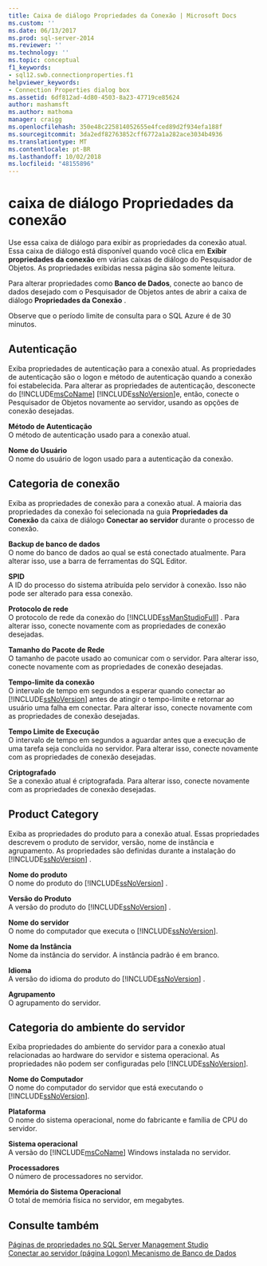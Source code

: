 ```yaml
---
title: Caixa de diálogo Propriedades da Conexão | Microsoft Docs
ms.custom: ''
ms.date: 06/13/2017
ms.prod: sql-server-2014
ms.reviewer: ''
ms.technology: ''
ms.topic: conceptual
f1_keywords:
- sql12.swb.connectionproperties.f1
helpviewer_keywords:
- Connection Properties dialog box
ms.assetid: 6df812ad-4d80-4503-8a23-47719ce85624
author: mashamsft
ms.author: mathoma
manager: craigg
ms.openlocfilehash: 350e48c225814052655e4fced89d2f934efa188f
ms.sourcegitcommit: 3da2edf82763852cff6772a1a282ace3034b4936
ms.translationtype: MT
ms.contentlocale: pt-BR
ms.lasthandoff: 10/02/2018
ms.locfileid: "48155896"
---
```

# <a name="connection-properties-dialog-box"></a>caixa de diálogo Propriedades da conexão
  Use essa caixa de diálogo para exibir as propriedades da conexão atual. Essa caixa de diálogo está disponível quando você clica em **Exibir propriedades da conexão** em várias caixas de diálogo do Pesquisador de Objetos. As propriedades exibidas nessa página são somente leitura.  
  
 Para alterar propriedades como **Banco de Dados**, conecte ao banco de dados desejado com o Pesquisador de Objetos antes de abrir a caixa de diálogo **Propriedades da Conexão** .  
  
 Observe que o período limite de consulta para o SQL Azure é de 30 minutos.  
  
## <a name="authentication"></a>Autenticação  
 Exiba propriedades de autenticação para a conexão atual. As propriedades de autenticação são o logon e método de autenticação quando a conexão foi estabelecida. Para alterar as propriedades de autenticação, desconecte do [!INCLUDE[msCoName](../includes/msconame-md.md)] [!INCLUDE[ssNoVersion](../includes/ssnoversion-md.md)]e, então, conecte o Pesquisador de Objetos novamente ao servidor, usando as opções de conexão desejadas.  
  
 **Método de Autenticação**  
 O método de autenticação usado para a conexão atual.  
  
 **Nome do Usuário**  
 O nome do usuário de logon usado para a autenticação da conexão.  
  
## <a name="connection-category"></a>Categoria de conexão  
 Exiba as propriedades de conexão para a conexão atual. A maioria das propriedades da conexão foi selecionada na guia **Propriedades da Conexão** da caixa de diálogo **Conectar ao servidor** durante o processo de conexão.  
  
 **Backup de banco de dados**  
 O nome do banco de dados ao qual se está conectado atualmente. Para alterar isso, use a barra de ferramentas do SQL Editor.  
  
 **SPID**  
 A ID do processo do sistema atribuída pelo servidor à conexão. Isso não pode ser alterado para essa conexão.  
  
 **Protocolo de rede**  
 O protocolo de rede da conexão do [!INCLUDE[ssManStudioFull](../includes/ssmanstudiofull-md.md)] . Para alterar isso, conecte novamente com as propriedades de conexão desejadas.  
  
 **Tamanho do Pacote de Rede**  
 O tamanho de pacote usado ao comunicar com o servidor. Para alterar isso, conecte novamente com as propriedades de conexão desejadas.  
  
 **Tempo-limite da conexão**  
 O intervalo de tempo em segundos a esperar quando conectar ao [!INCLUDE[ssNoVersion](../includes/ssnoversion-md.md)] antes de atingir o tempo-limite e retornar ao usuário uma falha em conectar. Para alterar isso, conecte novamente com as propriedades de conexão desejadas.  
  
 **Tempo Limite de Execução**  
 O intervalo de tempo em segundos a aguardar antes que a execução de uma tarefa seja concluída no servidor. Para alterar isso, conecte novamente com as propriedades de conexão desejadas.  
  
 **Criptografado**  
 Se a conexão atual é criptografada. Para alterar isso, conecte novamente com as propriedades de conexão desejadas.  
  
## <a name="product-category"></a>Product Category  
 Exiba as propriedades do produto para a conexão atual. Essas propriedades descrevem o produto de servidor, versão, nome de instância e agrupamento. As propriedades são definidas durante a instalação do [!INCLUDE[ssNoVersion](../includes/ssnoversion-md.md)] .  
  
 **Nome do produto**  
 O nome do produto do [!INCLUDE[ssNoVersion](../includes/ssnoversion-md.md)] .  
  
 **Versão do Produto**  
 A versão do produto do [!INCLUDE[ssNoVersion](../includes/ssnoversion-md.md)] .  
  
 **Nome do servidor**  
 O nome do computador que executa o [!INCLUDE[ssNoVersion](../includes/ssnoversion-md.md)].  
  
 **Nome da Instância**  
 Nome da instância do servidor. A instância padrão é em branco.  
  
 **Idioma**  
 A versão do idioma do produto do [!INCLUDE[ssNoVersion](../includes/ssnoversion-md.md)] .  
  
 **Agrupamento**  
 O agrupamento do servidor.  
  
## <a name="server-environment-category"></a>Categoria do ambiente do servidor  
 Exiba propriedades do ambiente do servidor para a conexão atual relacionadas ao hardware do servidor e sistema operacional. As propriedades não podem ser configuradas pelo [!INCLUDE[ssNoVersion](../includes/ssnoversion-md.md)].  
  
 **Nome do Computador**  
 O nome do computador do servidor que está executando o [!INCLUDE[ssNoVersion](../includes/ssnoversion-md.md)].  
  
 **Plataforma**  
 O nome do sistema operacional, nome do fabricante e família de CPU do servidor.  
  
 **Sistema operacional**  
 A versão do [!INCLUDE[msCoName](../includes/msconame-md.md)] Windows instalada no servidor.  
  
 **Processadores**  
 O número de processadores no servidor.  
  
 **Memória do Sistema Operacional**  
 O total de memória física no servidor, em megabytes.  
  
## <a name="see-also"></a>Consulte também  
 [Páginas de propriedades no SQL Server Management Studio](../ssms/property-pages-in-sql-server-management-studio.md)   
 [Conectar ao servidor &#40;página Logon&#41; Mecanismo de Banco de Dados](../ssms/f1-help/connect-to-server-login-page-database-engine.md)  
  
  
